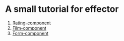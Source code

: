 # A small tutorial for effector 

1) [Rating-component](src/LessonOne/README.md)
2) [Film-component](src/LessonTwo/README.md)
3) [Form-component](src/LessonThree/README.md)

